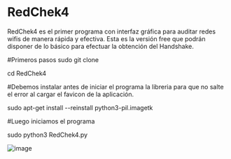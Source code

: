 # RedChek4
RedChek4 es el primer programa con interfaz gráfica para auditar redes wifis de manera rápida y efectiva. Esta es la versión free que podrán disponer de lo básico para efectuar la obtención del Handshake.


#Primeros pasos
sudo git clone 

cd RedChek4


#Debemos instalar antes de iniciar el programa la libreria para que no salte el error al cargar el favicon de la aplicación.

sudo apt-get install --reinstall python3-pil.imagetk


#Luego iniciamos el programa

sudo python3 RedChek4.py


![image](https://user-images.githubusercontent.com/45906536/235546406-4557189c-7002-4e5a-92c0-68415592084f.png)

